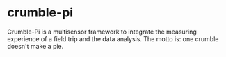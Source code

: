 crumble-pi
==========

Crumble-Pi is a multisensor framework to integrate the measuring experience of a field trip and the data analysis. The motto is: one crumble doesn't make a pie.